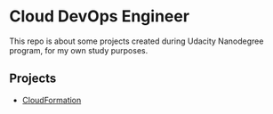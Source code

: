 # Cloud DevOps Engineer

This repo is about some projects created during Udacity Nanodegree program, for my own study purposes.

## Projects
- [CloudFormation](CloudFormation)